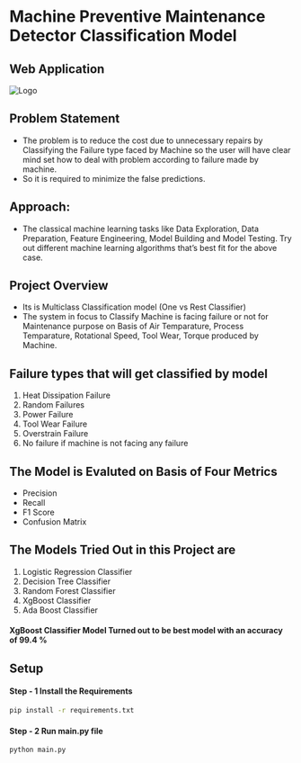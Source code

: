 # Machine Preventive Maintenance Detector Classification Model
## Web Application
![Logo](https://github.com/Sohail00786/Machine-Preventive-Maintenance-Detector-Classification-Model/blob/aa8f6a2bb1b1fc79caad7189dc53bca2b0efb1b2/Application%20.gif)
## Problem Statement
- The problem is to reduce the cost due to unnecessary repairs by Classifying the Failure type faced by Machine so the user will have clear mind set how to deal with problem according to failure made by machine.
- So it is required to minimize the false predictions.

## Approach:

- The classical machine learning tasks like Data Exploration, Data Preparation, Feature Engineering, Model Building and Model Testing. Try out different machine learning algorithms that’s best fit for the above case.

## Project Overview
- Its is Multiclass Classification model (One vs Rest Classifier)
- The system in focus to Classify Machine is facing failure or not for Maintenance purpose on Basis of Air Temparature, Process Temparature, Rotational Speed, Tool Wear, Torque produced by Machine.
##  Failure types that will get classified by model
1. Heat Dissipation Failure
2. Random Failures
3. Power Failure
4. Tool Wear Failure
5. Overstrain Failure
6. No failure if machine is not facing any failure
 ## The Model is Evaluted on Basis of Four Metrics
 - Precision
 - Recall
 - F1 Score
 - Confusion Matrix
 ## The Models Tried Out in this Project are
 1. Logistic Regression Classifier
 2. Decision Tree Classifier
 3. Random Forest Classifier
 4. XgBoost Classifier
 5. Ada Boost Classifier
 #### XgBoost Classifier Model Turned out to be best model with an accuracy of 99.4 %

## Setup
#### Step - 1 Install the Requirements
```bash
pip install -r requirements.txt
```

#### Step - 2 Run main.py file
```bash
python main.py
```

